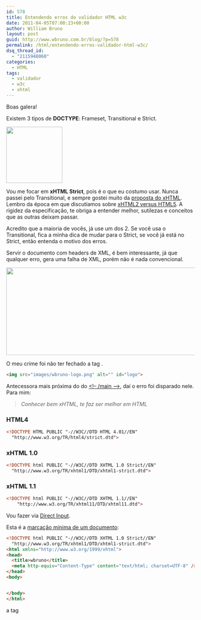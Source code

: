 ```yaml
---
id: 578
title: Entendendo erros do validador HTML w3c
date: 2011-04-05T07:00:23+00:00
author: William Bruno
layout: post
guid: http://www.wbruno.com.br/blog/?p=578
permalink: /html/entendendo-erros-validador-html-w3c/
dsq_thread_id:
  - "2115948060"
categories:
  - HTML
tags:
  - validador
  - w3c
  - xhtml
---
```

Boas galera!

Existem 3 tipos de **DOCTYPE**: Frameset, Transitional e Strict.

[<img src="/wp-content/uploads/2011/04/xhtml-150x150.png" alt="" title="xhtml" width="150" height="150" class="alignright size-thumbnail wp-image-602" />](/wp-content/uploads/2011/04/xhtml.png)

Vou me focar em **xHTML Strict**, pois é o que eu costumo usar. Nunca passei pelo Transitional, e sempre gostei muito da <a href="http://pt.wikipedia.org/wiki/XHTML" target="_blank">proposta do xHTML</a>. Lembro da época em que discutíamos sobre <a href="http://www.midiadigital.com.br/blog/web-standards/novos-padroes-e-funcionalidades-da-web-xhtml2-versus-html5/" target="_blank">xHTML2 versus HTML5</a>. A rigidez da especificação, te obriga a entender melhor, sutilezas e conceitos que as outras deixam passar.

Acredito que a maioria de vocês, já use um dos 2. Se você usa o Transitional, fica a minha dica de mudar para o Strict, se você já está no Strict, então entenda o motivo dos erros.

<!--more-->



Servir o documento com headers de XML, é bem interessante, já que qualquer erro, gera uma falha de XML, porém não é nada convencional.

[<img src="/wp-content/uploads/2011/04/Screen-shot-2011-04-04-at-11.27.09-AM.png" alt="" title="Screen shot 2011-04-04 at 11.27.09 AM" width="739" height="234" class="aligncenter size-full wp-image-601" srcset="/wp-content/uploads/2011/04/Screen-shot-2011-04-04-at-11.27.09-AM.png 739w, /wp-content/uploads/2011/04/Screen-shot-2011-04-04-at-11.27.09-AM-300x94.png 300w" sizes="(max-width: 739px) 100vw, 739px" />](/wp-content/uploads/2011/04/Screen-shot-2011-04-04-at-11.27.09-AM.png)

O meu crime foi não ter fechado a tag <img />.

``` html
<img src="images/wbruno-logo.png" alt="" id="logo">
```
Antecessora mais próxima do do <u></div><!&#8211; /main &#8211;></u>, daí o erro foi disparado nele. Para mim:

> _Conhecer bem xHTML, te faz ser melhor em HTML_

### HTML4

``` html
<!DOCTYPE HTML PUBLIC "-//W3C//DTD HTML 4.01//EN"
  "http://www.w3.org/TR/html4/strict.dtd">
```

### xHTML 1.0

``` html
<!DOCTYPE html PUBLIC "-//W3C//DTD XHTML 1.0 Strict//EN"
  "http://www.w3.org/TR/xhtml1/DTD/xhtml1-strict.dtd">
```

### xHTML 1.1

``` html
<!DOCTYPE html PUBLIC "-//W3C//DTD XHTML 1.1//EN"
    "http://www.w3.org/TR/xhtml11/DTD/xhtml11.dtd">
```

Vou fazer via <a href="http://validator.w3.org/#validate_by_input" target="_blank">Direct Input</a>.

Esta é a <a href="http://validator.w3.org/check?verbose=1&#038;uri=http%3A%2F%2Fwww.wbruno.com.br%2Fscripts%2Fxhtml-minimo.html" target="_blank">marcação mínima de um documento</a>:

``` html
<!DOCTYPE html PUBLIC "-//W3C//DTD XHTML 1.0 Strict//EN"
  "http://www.w3.org/TR/xhtml1/DTD/xhtml1-strict.dtd">
<html xmlns="http://www.w3.org/1999/xhtml">
<head>
  <title>wbruno</title>
  <meta http-equiv="Content-Type" content="text/html; charset=UTF-8" />
</head>
<body>


</body>
</html>
```

a tag <title> e a tag <meta /> de charset, são obrigatórias. Tomemos como base o documento que apresentei.

``` html
<br>
```
Passando no validador: [<img src="/wp-content/uploads/2011/04/Screen-shot-2011-04-04-at-2.21.36-PM-1024x338.png" alt="" title="Screen shot 2011-04-04 at 2.21.36 PM" width="695" height="229" class="aligncenter size-large wp-image-614" srcset="/wp-content/uploads/2011/04/Screen-shot-2011-04-04-at-2.21.36-PM-1024x338.png 1024w, /wp-content/uploads/2011/04/Screen-shot-2011-04-04-at-2.21.36-PM-300x99.png 300w, /wp-content/uploads/2011/04/Screen-shot-2011-04-04-at-2.21.36-PM.png 1432w" sizes="(max-width: 695px) 100vw, 695px" />](/wp-content/uploads/2011/04/Screen-shot-2011-04-04-at-2.21.36-PM.png)

Para não ficar muito extenso, vou dividir em mais uma parte esse post.

[Continua&#8230;.](http://www.wbruno.com.br/2011/04/07/entendendo-erros-validador-html-w3c-parte-2/)
